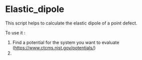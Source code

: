 # Elastic_dipole

This script helps to calculate the elastic dipole of a point defect.

To use it :
1. Find a potential for the system you want to evaluate (https://www.ctcms.nist.gov/potentials/)
2. 
